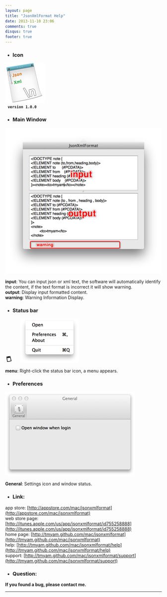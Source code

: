```yaml
---
layout: page
title: "JsonXmlFormat Help"
date: 2013-11-10 23:06
comments: true
disqus: true
footer: true
---
```

* ### Icon
![icon](/mac/jsonxmlformat/icon.png)   
&nbsp;&nbsp;**`version 1.0.0`**

* ### Main Window
![icon](/mac/jsonxmlformat/help_main.png) 
  
**input**: You can input  json or xml text, the software will automatically identify the content, if the text format is incorrect it will show warning.   
**output**: Display input formatted content.  
**warning**: Warning Information Display.     

* ### Status bar
![icon](/mac/jsonxmlformat/help_bar.png)  &nbsp;&nbsp;&nbsp;&nbsp; ![icon](/mac/jsonxmlformat/help_bar_menu.png)

**menu**: Right-click the status bar icon, a menu appears.

* ### Preferences
![icon](/mac/jsonxmlformat/help_preferences.png)
    
**General**: Settings icon and window status.   

* ### Link:

app store: [http://appstore.com/mac/jsonxmlformat](http://appstore.com/mac/jsonxmlformat)   
web store page: [http://itunes.apple.com/us/app/jsonxmlformat/id755258888](http://itunes.apple.com/us/app/jsonxmlformat/id755258888)   
home page: [http://tmyam.github.com/mac/jsonxmlformat](http://tmyam.github.com/mac/jsonxmlformat)  
help: [http://tmyam.github.com/mac/jsonxmlformat/help](http://tmyam.github.com/mac/jsonxmlformat/help)   
support: [http://tmyam.github.com/mac/jsonxmlformat/support](http://tmyam.github.com/mac/jsonxmlformat/support)


* ### Question:

**If you found a bug, please contact me.**

***